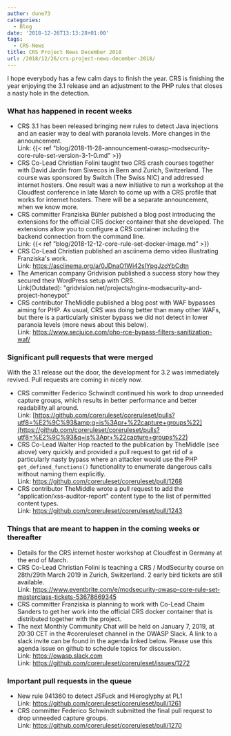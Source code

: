 ```yaml
---
author: dune73
categories:
  - Blog
date: '2018-12-26T13:13:28+01:00'
tags:
  - CRS-News
title: CRS Project News December 2018
url: /2018/12/26/crs-project-news-december-2018/
---
```



I hope everybody has a few calm days to finish the year. CRS is finishing the year enjoying the 3.1 release and an adjustment to the PHP rules that closes a nasty hole in the detection.

### **What has happened in recent weeks**

- CRS 3.1 has been released bringing new rules to detect Java injections and an easier way to deal with paranoia levels. More changes in the announcement.  
    Link: {{< ref "blog/2018-11-28-announcement-owasp-modsecurity-core-rule-set-version-3-1-0.md" >}}
- CRS Co-Lead Christian Folini taught two CRS crash courses together with David Jardin from Siwecos in Bern and Zurich, Switzerland. The course was sponsored by Switch (The Swiss NIC) and addressed internet hosters. One result was a new initiative to run a workshop at the Cloudfest conference in late March to come up with a CRS profile that works for internet hosters. There will be a separate announcement, when we know more.
- CRS committer Franziska Bühler pubished a blog post introducing the extensions for the official CRS docker container that she developed. The extensions allow you to configure a CRS container including the backend connection from the command line.  
    Link: {{< ref "blog/2018-12-12-core-rule-set-docker-image.md" >}}
- CRS Co-Lead Christian published an asciinema demo video illustrating Franziska's work.  
    Link: <https://asciinema.org/a/0JDnaO1Wi42sIYpgJzoYbCdtn>
- The American company Gridvision published a success story how they secured their WordPress setup with CRS.  
    Link(Outdated): "gridvision.net/projects/nginx-modsecurity-and-project-honeypot"
- CRS contributor TheMiddle published a blog post with WAF bypasses aiming for PHP. As usual, CRS was doing better than many other WAFs, but there is a particularly sinister bypass we did not detect in lower paranoia levels (more news about this below).  
    Link: <https://www.secjuice.com/php-rce-bypass-filters-sanitization-waf/>

### Significant pull requests that were merged

With the 3.1 release out the door, the development for 3.2 was immediately revived. Pull requests are coming in nicely now.

- CRS committer Federico Schwindt continued his work to drop unneeded capture groups, which results in better performance and better readability.all around.  
    Link: [https://github.com/coreruleset/coreruleset/pulls?utf8=%E2%9C%93&amp;q=is%3Apr+%22capture+groups%22](https://github.com/coreruleset/coreruleset/pulls?utf8=%E2%9C%93&q=is%3Apr+%22capture+groups%22)
- CRS Co-Lead Walter Hop reacted to the publication by TheMiddle (see above) very quickly and provided a pull request to get rid of a particularly nasty bypass where an attacker would use the PHP `get_defined_functions()` functionality to enumerate dangerous calls without naming them explicitly.  
    Link: <https://github.com/coreruleset/coreruleset/pull/1268>
- CRS contributor TheMiddle wrote a pull request to add the "application/xss-auditor-report" content type to the list of permitted content types.  
    Link: <https://github.com/coreruleset/coreruleset/pull/1243>

### Things that are meant to happen in the coming weeks or thereafter

- Details for the CRS internet hoster workshop at Cloudfest in Germany at the end of March.
- CRS Co-Lead Christian Folini is teaching a CRS / ModSecurity course on 28th/29th March 2019 in Zurich, Switzerland. 2 early bird tickets are still available.  
    Link: <https://www.eventbrite.com/e/modsecurity-owasp-core-rule-set-masterclass-tickets-53678669345>
- CRS committer Franziska is planning to work with Co-Lead Chaim Sanders to get her work into the official CRS docker container that is distributed together with the project.
- The next Monthly Community Chat will be held on January 7, 2019, at 20:30 CET in the #coreruleset channel in the OWASP Slack. A link to a slack invite can be found in the agenda linked below. Please use this agenda issue on github to schedule topics for discussion.  
    Link: <https://owasp.slack.com>  
    Link: <https://github.com/coreruleset/coreruleset/issues/1272>

### Important pull requests in the queue

- New rule 941360 to detect JSFuck and Hieroglyphy at PL1  
    Link: <https://github.com/coreruleset/coreruleset/pull/1261>
- CRS committer Federico Schwindt submitted the final pull request to drop unneeded capture groups.  
    Link: <https://github.com/coreruleset/coreruleset/pull/1270>
